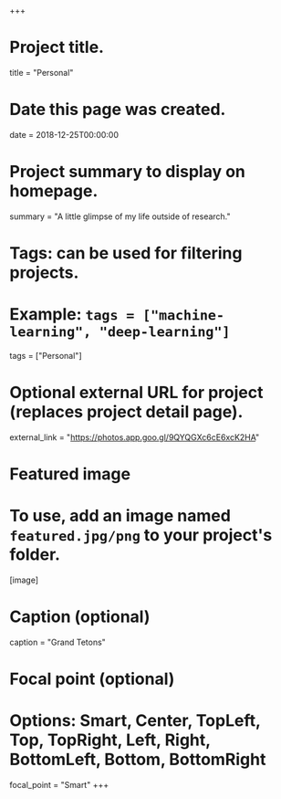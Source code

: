 +++
# Project title.
title = "Personal"

# Date this page was created.
date = 2018-12-25T00:00:00

# Project summary to display on homepage.
summary = "A little glimpse of my life outside of research."

# Tags: can be used for filtering projects.
# Example: `tags = ["machine-learning", "deep-learning"]`
tags = ["Personal"]

# Optional external URL for project (replaces project detail page).
external_link = "https://photos.app.goo.gl/9QYQGXc6cE6xcK2HA"

# Featured image
# To use, add an image named `featured.jpg/png` to your project's folder. 
[image]
  # Caption (optional)
  caption = "Grand Tetons"

  # Focal point (optional)
  # Options: Smart, Center, TopLeft, Top, TopRight, Left, Right, BottomLeft, Bottom, BottomRight
  focal_point = "Smart"
+++
